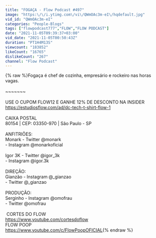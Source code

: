 ```yaml
---
title: "FOGAÇA - Flow Podcast #497"
image: "https:\/\/i.ytimg.com\/vi\/QWmOAc3m-eI\/hqdefault.jpg"
vid_id: "QWmOAc3m-eI"
categories: "People-Blogs"
tags: ["flowpodcast777","FLOW","FLOW PODCAST"]
date: "2021-11-05T09:39:37+03:00"
vid_date: "2021-11-05T00:50:43Z"
duration: "PT1H4M13S"
viewcount: "183852"
likeCount: "16765"
dislikeCount: "267"
channel: "Flow Podcast"
---
```

{% raw %}Fogaça é chef de cozinha, empresário e rockeiro nas horas vagas.<br /><br />~~~~~~~<br /><br />USE O CUPOM FLOW12 E GANHE 12% DE DESCONTO NA INSIDER<br /><a rel="nofollow" target="blank" href="https://estudiosflow.com/ad/dc-tech-t-shirt-flow-1">https://estudiosflow.com/ad/dc-tech-t-shirt-flow-1</a><br /><br /> CAIXA POSTAL<br />80154 | CEP: 03350-970 | São Paulo - SP<br /><br />ANFITRIÕES: <br />Monark - Twitter @monark<br />               - Instagram @monarkoficial<br /><br />Igor 3K - Twitter @igor_3k<br />              - Instagram @igor.3k<br /><br />DIREÇÃO:<br />Gianzão - Instagram @_gianzao<br />                - Twitter @_gianzao<br /><br />PRODUÇÃO:<br />Serginho - Instagram @omofrau<br />                - Twitter @omofrau<br /><br />️ CORTES DO FLOW<br /><a rel="nofollow" target="blank" href="https://www.youtube.com/cortesdoflow">https://www.youtube.com/cortesdoflow</a><br /> FLOW POOP<br /><a rel="nofollow" target="blank" href="https://www.youtube.com/c/FlowPoopOFICIAL">https://www.youtube.com/c/FlowPoopOFICIAL</a>{% endraw %}
